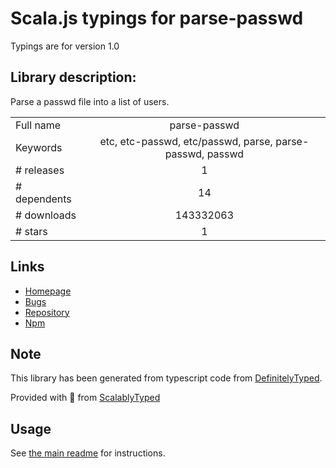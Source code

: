 
# Scala.js typings for parse-passwd

Typings are for version 1.0

## Library description:
Parse a passwd file into a list of users.

|                    |                 |
| ------------------ | :-------------: |
| Full name          | parse-passwd |
| Keywords           | etc, etc-passwd, etc/passwd, parse, parse-passwd, passwd |
| # releases         | 1 |
| # dependents       | 14 |
| # downloads        | 143332063 |
| # stars            | 1 |

## Links
- [Homepage](https://github.com/doowb/parse-passwd)
- [Bugs](https://github.com/doowb/parse-passwd/issues)
- [Repository](https://github.com/doowb/parse-passwd)
- [Npm](https://www.npmjs.com/package/parse-passwd)
    


## Note
This library has been generated from typescript code from [DefinitelyTyped](https://definitelytyped.org).

Provided with :purple_heart: from [ScalablyTyped](https://github.com/oyvindberg/ScalablyTyped)

## Usage
See [the main readme](../../readme.md) for instructions.


